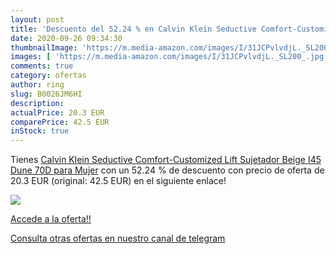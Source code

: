 ```yaml
---
layout: post
title: 'Descuento del 52.24 % en Calvin Klein Seductive Comfort-Customize'
date: 2020-09-26 09:34:30
thumbnailImage: 'https://m.media-amazon.com/images/I/31JCPvlvdjL._SL200_.jpg'
images: [ 'https://m.media-amazon.com/images/I/31JCPvlvdjL._SL200_.jpg' ]
comments: true
category: ofertas
author: ring
slug: B0026JM6HI
description:
actualPrice: 20.3 EUR
comparePrice: 42.5 EUR
inStock: true
---
```


Tienes [Calvin Klein Seductive Comfort-Customized Lift Sujetador  Beige   I45 Dune   70D para Mujer](https://www.amazon.com/dp/B0026JM6HI/?tag=redken08-20) con un 52.24 % de descuento con precio de oferta de 20.3 EUR (original: 42.5 EUR) en el siguiente enlace!

[![](https://m.media-amazon.com/images/I/31JCPvlvdjL._SL200_.jpg)](https://www.amazon.com/dp/B0026JM6HI/?tag=redken08-20)

[Accede a la oferta!!](https://www.amazon.com/dp/B0026JM6HI/?tag=redken08-20)

[Consulta otras ofertas en nuestro canal de telegram](https://t.me/s/ofertas25)
